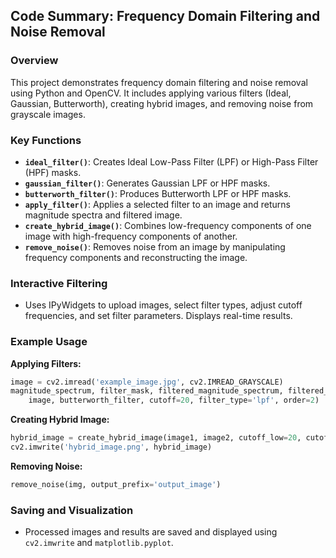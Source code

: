 ## Code Summary: Frequency Domain Filtering and Noise Removal

### Overview
This project demonstrates frequency domain filtering and noise removal using Python and OpenCV. It includes applying various filters (Ideal, Gaussian, Butterworth), creating hybrid images, and removing noise from grayscale images.

### Key Functions

- **`ideal_filter()`**: Creates Ideal Low-Pass Filter (LPF) or High-Pass Filter (HPF) masks.
- **`gaussian_filter()`**: Generates Gaussian LPF or HPF masks.
- **`butterworth_filter()`**: Produces Butterworth LPF or HPF masks.
- **`apply_filter()`**: Applies a selected filter to an image and returns magnitude spectra and filtered image.
- **`create_hybrid_image()`**: Combines low-frequency components of one image with high-frequency components of another.
- **`remove_noise()`**: Removes noise from an image by manipulating frequency components and reconstructing the image.

### Interactive Filtering
- Uses IPyWidgets to upload images, select filter types, adjust cutoff frequencies, and set filter parameters. Displays real-time results.

### Example Usage

**Applying Filters:**
```python
image = cv2.imread('example_image.jpg', cv2.IMREAD_GRAYSCALE)
magnitude_spectrum, filter_mask, filtered_magnitude_spectrum, filtered_image = apply_filter(
    image, butterworth_filter, cutoff=20, filter_type='lpf', order=2)
```

**Creating Hybrid Image:**
```python
hybrid_image = create_hybrid_image(image1, image2, cutoff_low=20, cutoff_high=20)
cv2.imwrite('hybrid_image.png', hybrid_image)
```

**Removing Noise:**
```python
remove_noise(img, output_prefix='output_image')
```

### Saving and Visualization
- Processed images and results are saved and displayed using `cv2.imwrite` and `matplotlib.pyplot`.


